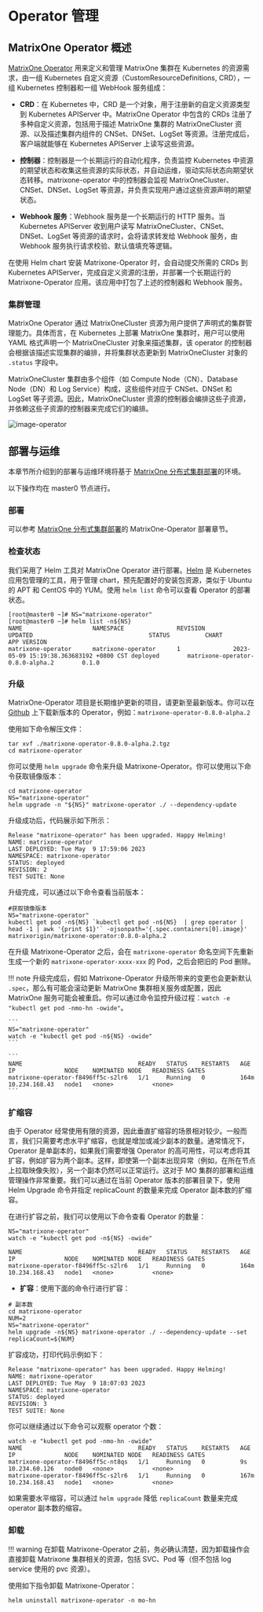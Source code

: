 # Operator 管理

## MatrixOne Operator 概述

[MatrixOne Operator](https://github.com/matrixorigin/matrixone-operator) 用来定义和管理 MatrixOne 集群在 Kubernetes 的资源需求，由一组 Kubernetes 自定义资源（CustomResourceDefinitions, CRD），一组 Kubernetes 控制器和一组 WebHook 服务组成：

- **CRD**：在 Kubernetes 中，CRD 是一个对象，用于注册新的自定义资源类型到 Kubernetes APIServer 中。MatrixOne Operator 中包含的 CRDs 注册了多种自定义资源，包括用于描述 MatrixOne 集群的 MatrixOneCluster 资源、以及描述集群内组件的 CNSet、DNSet、LogSet 等资源。注册完成后，客户端就能够在 Kubernetes APIServer 上读写这些资源。

- **控制器**：控制器是一个长期运行的自动化程序，负责监控 Kubernetes 中资源的期望状态和收集这些资源的实际状态，并自动运维，驱动实际状态向期望状态转移。matrixone-operator 中的控制器会监视 MatrixOneCluster、CNSet、DNSet、LogSet 等资源，并负责实现用户通过这些资源声明的期望状态。

- **Webhook 服务**：Webhook 服务是一个长期运行的 HTTP 服务。当 Kubernetes APIServer 收到用户读写 MatrixOneCluster、CNSet、DNSet、LogSet 等资源的请求时，会将请求转发给 Webhook 服务，由 Webhook 服务执行请求校验、默认值填充等逻辑。

在使用 Helm chart 安装 Matrixone-Operator 时，会自动提交所需的 CRDs 到 Kubernetes APIServer，完成自定义资源的注册，并部署一个长期运行的 Matrixone-Operator 应用。该应用中打包了上述的控制器和 Webhook 服务。

### 集群管理

MatrixOne Operator 通过 MatrixOneCluster 资源为用户提供了声明式的集群管理能力。具体而言，在 Kubernetes 上部署 MatrixOne 集群时，用户可以使用 YAML 格式声明一个 MatrixOneCluster 对象来描述集群，该 operator 的控制器会根据该描述实现集群的编排，并将集群状态更新到 MatrixOneCluster 对象的 `.status` 字段中。

MatrixOneCluster 集群由多个组件（如 Compute Node（CN）、Database Node（DN）和 Log Service）构成，这些组件对应于 CNSet、DNSet 和 LogSet 等子资源。因此，MatrixOneCluster 资源的控制器会编排这些子资源，并依赖这些子资源的控制器来完成它们的编排。

![image-operator](https://community-shared-data-1308875761.cos.ap-beijing.myqcloud.com/artwork/docs/deploy/image-operator.png)

## 部署与运维

本章节所介绍到的部署与运维环境将基于 [MatrixOne 分布式集群部署](deploy-MatrixOne-cluster.md)的环境。

以下操作均在 master0 节点进行。

### 部署

可以参考 [MatrixOne 分布式集群部署](deploy-MatrixOne-cluster.md)的 MatrixOne-Operator 部署章节。

### 检查状态

我们采用了 Helm 工具对 MatrixOne Operator 进行部署。[Helm](https://helm.sh/zh/docs/intro/using_helm/) 是 Kubernetes 应用包管理的工具，用于管理 chart，预先配置好的安装包资源，类似于 Ubuntu 的 APT 和 CentOS 中的 YUM。使用 `helm list` 命令可以查看 Operator 的部署状态。

```
[root@master0 ~]# NS="matrixone-operator"
[root@master0 ~]# helm list -n${NS}
NAME                    NAMESPACE               REVISION        UPDATED                                 STATUS          CHART                                   APP VERSION
matrixone-operator      matrixone-operator      1               2023-05-09 15:19:38.363683192 +0800 CST deployed        matrixone-operator-0.8.0-alpha.2        0.1.0
```

### 升级

MatrixOne-Operator 项目是长期维护更新的项目，请更新至最新版本。你可以在 [Github](https://github.com/matrixorigin/matrixone-operator/releases) 上下载新版本的 Operator，例如：`matrixone-operator-0.8.0-alpha.2`

使用如下命令解压文件：

```
tar xvf ./matrixone-operator-0.8.0-alpha.2.tgz
cd matrixone-operator
```

你可以使用 `helm upgrade` 命令来升级 Matrixone-Operator。你可以使用以下命令获取镜像版本：

```
cd matrixone-operator
NS="matrixone-operator"
helm upgrade -n "${NS}" matrixone-operator ./ --dependency-update
```

升级成功后，代码展示如下所示：

```
Release "matrixone-operator" has been upgraded. Happy Helming!
NAME: matrixone-operator
LAST DEPLOYED: Tue May  9 17:59:06 2023
NAMESPACE: matrixone-operator
STATUS: deployed
REVISION: 2
TEST SUITE: None
```

升级完成，可以通过以下命令查看当前版本：

```
#获取镜像版本
NS="matrixone-operator"
kubectl get pod -n${NS} `kubectl get pod -n${NS}  | grep operator | head -1 | awk '{print $1}'` -ojsonpath='{.spec.containers[0].image}'
matrixorigin/matrixone-operator:0.8.0-alpha.2
```

在升级 Matrixone-Operator 之后，会在 `matrixone-operator` 命名空间下先重新生成一个新的 `matrixone-operator-xxxx-xxx` 的 Pod，之后会把旧的 Pod 删除。

!!! note
    升级完成后，假如 Matrixone-Operator 升级所带来的变更也会更新默认 `.spec`，那么有可能会滚动更新 MatrixOne 集群相关服务或配置，因此 MatrixOne 服务可能会被重启。你可以通过命令监控升级过程：`watch -e "kubectl get pod -nmo-hn -owide"`。

    ```
    NS="matrixone-operator"
    watch -e "kubectl get pod -n${NS} -owide"
    ```

    ```
    NAME                                 READY   STATUS    RESTARTS   AGE    IP              NODE    NOMINATED NODE   READINESS GATES
    matrixone-operator-f8496ff5c-s2lr6   1/1     Running   0          164m   10.234.168.43   node1   <none>           <none>
    ```

### 扩缩容

由于 Operator 经常使用有限的资源，因此垂直扩缩容的场景相对较少。一般而言，我们只需要考虑水平扩缩容，也就是增加或减少副本的数量。通常情况下，Operator 是单副本的，如果我们需要增强 Operator 的高可用性，可以考虑将其扩容，例如扩容为两个副本。这样，即使第一个副本出现异常（例如，在所在节点上拉取映像失败），另一个副本仍然可以正常运行。这对于 MO 集群的部署和运维管理操作非常重要。我们可以通过在当前 Operator 版本的部署目录下，使用 Helm Upgrade 命令并指定 replicaCount 的数量来完成 Operator 副本数的扩缩容。

在进行扩容之前，我们可以使用以下命令查看 Operator 的数量：

```
NS="matrixone-operator"
watch -e "kubectl get pod -n${NS} -owide"
```

```
NAME                                 READY   STATUS    RESTARTS   AGE    IP              NODE    NOMINATED NODE   READINESS GATES
matrixone-operator-f8496ff5c-s2lr6   1/1     Running   0          164m   10.234.168.43   node1   <none>           <none>
```

- **扩容**：使用下面的命令行进行扩容：

```
# 副本数
cd matrixone-operator
NUM=2
NS="matrixone-operator"
helm upgrade -n${NS} matrixone-operator ./ --dependency-update --set replicaCount=${NUM}
```

扩容成功，打印代码示例如下：

```
Release "matrixone-operator" has been upgraded. Happy Helming!
NAME: matrixone-operator
LAST DEPLOYED: Tue May  9 18:07:03 2023
NAMESPACE: matrixone-operator
STATUS: deployed
REVISION: 3
TEST SUITE: None
```

你可以继续通过以下命令可以观察 operator 个数：

```
watch -e "kubectl get pod -nmo-hn -owide"
NAME                                 READY   STATUS    RESTARTS   AGE    IP              NODE    NOMINATED NODE   READINESS GATES
matrixone-operator-f8496ff5c-nt8qs   1/1     Running   0          9s     10.234.60.126   node0   <none>           <none>
matrixone-operator-f8496ff5c-s2lr6   1/1     Running   0          167m   10.234.168.43   node1   <none>           <none>
```

如果需要水平缩容，可以通过 `helm upgrade` 降低 `replicaCount` 数量来完成 operator 副本数的缩容。

### 卸载

!!! warning
    在卸载 Matrixone-Operator 之前，务必确认清楚，因为卸载操作会直接卸载 Matrixone 集群相关的资源，包括 SVC、Pod 等（但不包括 log service 使用的 pvc 资源）。

使用如下指令卸载 Matrixone-Operator：

```
helm uninstall matrixone-operator -n mo-hn
```
